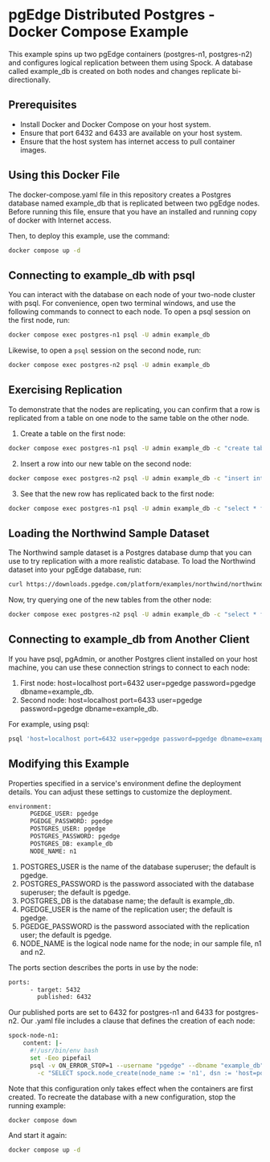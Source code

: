 # pgEdge Distributed Postgres - Docker Compose Example

This example spins up two pgEdge containers (postgres-n1, postgres-n2) and configures logical replication between them using Spock. A database called example_db is created on both nodes and changes replicate bi-directionally.

## Prerequisites

- Install Docker and Docker Compose on your host system.
- Ensure that port 6432 and 6433 are available on your host system.
- Ensure that the host system has internet access to pull container images.

## Using this Docker File

The docker-compose.yaml file in this repository creates a Postgres database named example_db that is replicated between two pgEdge nodes. Before running this file, ensure that you have an installed and running copy of docker with Internet access.

Then, to deploy this example, use the command:

```sh
docker compose up -d
```

## Connecting to example_db with psql

You can interact with the database on each node of your two-node cluster with psql. For convenience, open two terminal windows, and use the following commands to connect to each node. To open a psql session on the first node, run:

```sh
docker compose exec postgres-n1 psql -U admin example_db
```

Likewise, to open a `psql` session on the second node, run:

```sh
docker compose exec postgres-n2 psql -U admin example_db
```

## Exercising Replication

To demonstrate that the nodes are replicating, you can confirm that a row is replicated from a table on one node to the same table on the other node.

1. Create a table on the first node:

```sh
docker compose exec postgres-n1 psql -U admin example_db -c "create table example (id int primary key, data text);"
```

2. Insert a row into our new table on the second node:

```sh
docker compose exec postgres-n2 psql -U admin example_db -c "insert into example (id, data) values (1, 'Hello, pgEdge!');"
```

3. See that the new row has replicated back to the first node:

```sh
docker compose exec postgres-n1 psql -U admin example_db -c "select * from example;"
```

## Loading the Northwind Sample Dataset

The Northwind sample dataset is a Postgres database dump that you can use to try replication with a more realistic database. To load the Northwind dataset into your pgEdge database, run:

```sh
curl https://downloads.pgedge.com/platform/examples/northwind/northwind.sql | docker compose exec -T postgres-n1 psql -U admin example_db
```

Now, try querying one of the new tables from the other node:

```sh
docker compose exec postgres-n2 psql -U admin example_db -c "select * from northwind.shippers"
```

## Connecting to example_db from Another Client

If you have psql, pgAdmin, or another Postgres client installed on your host machine, you can use these connection strings to connect to each node:

1. First node: host=localhost port=6432 user=pgedge password=pgedge dbname=example_db.
2. Second node: host=localhost port=6433 user=pgedge password=pgedge dbname=example_db.

For example, using psql:

```sh
psql 'host=localhost port=6432 user=pgedge password=pgedge dbname=example_db'
```

## Modifying this Example

Properties specified in a service's environment define the deployment details. You can adjust these settings to customize the deployment.

```sh
environment:
      PGEDGE_USER: pgedge
      PGEDGE_PASSWORD: pgedge
      POSTGRES_USER: pgedge
      POSTGRES_PASSWORD: pgedge
      POSTGRES_DB: example_db
      NODE_NAME: n1
```

1. POSTGRES_USER is the name of the database superuser; the default is pgedge.
2. POSTGRES_PASSWORD is the password associated with the database superuser; the default is pgedge.
3. POSTGRES_DB is the database name; the default is example_db.
4. PGEDGE_USER is the name of the replication user; the default is pgedge.
5. PGEDGE_PASSWORD is the password associated with the replication user; the default is pgedge.
6. NODE_NAME is the logical node name for the node; in our sample file, n1 and n2.

The ports section describes the ports in use by the node:

```sh
ports:
      - target: 5432
        published: 6432
```

Our published ports are set to 6432 for postgres-n1 and 6433 for postgres-n2.
Our .yaml file includes a clause that defines the creation of each node:

```sh
spock-node-n1:
    content: |-
      #!/usr/bin/env bash
      set -Eeo pipefail
      psql -v ON_ERROR_STOP=1 --username "pgedge" --dbname "example_db" \
        -c "SELECT spock.node_create(node_name := 'n1', dsn := 'host=postgres-n1 port=5432 dbname=example_db user=pgedge password=pgedge');"
```

Note that this configuration only takes effect when the containers are first created. To recreate the database with a new configuration, stop the running example:

```sh
docker compose down
```

And start it again:

```sh
docker compose up -d
```
